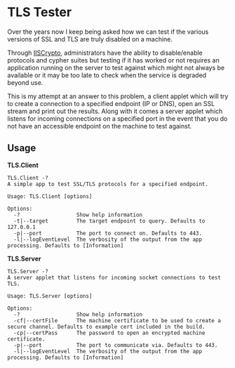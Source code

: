 # TLS Tester
Over the years now I keep being asked how we can test if the various versions of SSL and TLS are truly
disabled on a machine. 

Through [IISCrypto](https://www.nartac.com/Products/IISCrypto/), administrators have the ability to
disable/enable protocols and cypher suites but testing if it has worked or not requires an application
running on the server to test against which might not always be available or it may be too late to check
when the service is degraded beyond use.

This is my attempt at an answer to this problem, a client applet which will try to create a connection
to a specified endpoint (IP or DNS), open an SSL stream and print out the results.
Along with it comes a server applet which listens for incoming connections on a specified port in the event
that you do not have an accessible endpoint on the machine to test against.

## Usage
**TLS.Client**
```
TLS.Client -?
A simple app to test SSL/TLS protocols for a specified endpoint.

Usage: TLS.Client [options]

Options:
  -?                  Show help information
  -t|--target         The target endpoint to query. Defaults to 127.0.0.1
  -p|--port           The port to connect on. Defaults to 443.
  -l|--logEventLevel  The verbosity of the output from the app processing. Defaults to [Information]
```

**TLS.Server**
```
TLS.Server -?
A server applet that listens for incoming socket connections to test TLS.

Usage: TLS.Server [options]

Options:
  -?                  Show help information
  -cf|--certFile      The machine certificate to be used to create a secure channel. Defaults to example cert included in the build.
  -cp|--certPass      The password to open an encrypted machine certificate.
  -p|--port           The port to communicate via. Defaults to 443.
  -l|--logEventLevel  The verbosity of the output from the app processing. Defaults to [Information]
```
